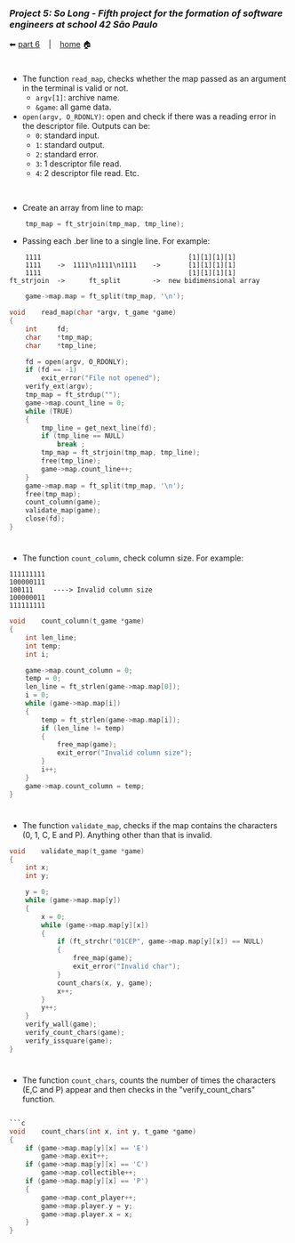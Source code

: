 ### _Project 5: So Long - Fifth project for the formation of software engineers at school 42 São Paulo_

 ⬅ [part 6](https://github.com/Vinicius-Santoro/42-formation-lvl1-5.so-long/blob/main/READMES/12.move.md) &nbsp;&nbsp;&nbsp;|&nbsp;&nbsp;&nbsp; [home](https://github.com/Vinicius-Santoro/42-formation-lvl1-5.so-long) 🏠
 
<h1></h1>

- The function `read_map`, checks whether the map passed as an argument in the terminal is valid or not.
    - `argv[1]`: archive name.
    - `&game`: all game data.
- `open(argv, O_RDONLY)`: open and check if there was a reading error in the descriptor file. Outputs can be:
    - `0`: standard input.
    - `1`: standard output.
    - `2`: standard error.
    - `3`: 1 descriptor file read.
    - `4`: 2 descriptor file read. Etc.

<br>

-  Create an array from line to map:
```c  
    tmp_map = ft_strjoin(tmp_map, tmp_line);
```

-  Passing each .ber line to a single line. For example: 
```
    1111                                     [1][1][1][1]
    1111    ->  1111\n1111\n1111    ->       [1][1][1][1]
    1111                                     [1][1][1][1]
ft_strjoin  ->      ft_split        ->  new bidimensional array
```

```c  
    game->map.map = ft_split(tmp_map, '\n');
```

```c
void	read_map(char *argv, t_game *game)
{
	int		fd;
	char	*tmp_map;
	char	*tmp_line;

	fd = open(argv, O_RDONLY);
	if (fd == -1)
		exit_error("File not opened");
	verify_ext(argv);
	tmp_map = ft_strdup("");
	game->map.count_line = 0;
	while (TRUE)
	{
		tmp_line = get_next_line(fd);
		if (tmp_line == NULL)
			break ;
		tmp_map = ft_strjoin(tmp_map, tmp_line);
		free(tmp_line);
		game->map.count_line++;
	}
	game->map.map = ft_split(tmp_map, '\n');
	free(tmp_map);
	count_column(game);
	validate_map(game);
	close(fd);
}
```

<h1></h1>

- The function `count_column`, check column size. For example: 
```
111111111
100000111
100111     ----> Invalid column size
100000011
111111111
```
 

```c
void	count_column(t_game *game)
{
	int	len_line;
	int	temp;
	int	i;

	game->map.count_column = 0;
	temp = 0;
	len_line = ft_strlen(game->map.map[0]);
	i = 0;
	while (game->map.map[i])
	{
		temp = ft_strlen(game->map.map[i]);
		if (len_line != temp)
		{
			free_map(game);
			exit_error("Invalid column size");
		}
		i++;
	}
	game->map.count_column = temp;
}
```

<h1></h1>

- The function `validate_map`, checks if the map contains the characters (0, 1, C, E and P). Anything other than that is invalid.

```c
void	validate_map(t_game *game)
{
	int	x;
	int	y;

	y = 0;
	while (game->map.map[y])
	{
		x = 0;
		while (game->map.map[y][x])
		{
			if (ft_strchr("01CEP", game->map.map[y][x]) == NULL)
			{
				free_map(game);
				exit_error("Invalid char");
			}
			count_chars(x, y, game);
			x++;
		}
		y++;
	}
	verify_wall(game);
	verify_count_chars(game);
	verify_issquare(game);
}
```

<h1></h1>

- The function `count_chars`, counts the number of times the characters (E,C and P) appear and then checks in the "verify_count_chars" function.

```c

```c
void	count_chars(int x, int y, t_game *game)
{
	if (game->map.map[y][x] == 'E')
		game->map.exit++;
	if (game->map.map[y][x] == 'C')
		game->map.collectible++;
	if (game->map.map[y][x] == 'P')
	{
		game->map.cont_player++;
		game->map.player.y = y;
		game->map.player.x = x;
	}
}
```
